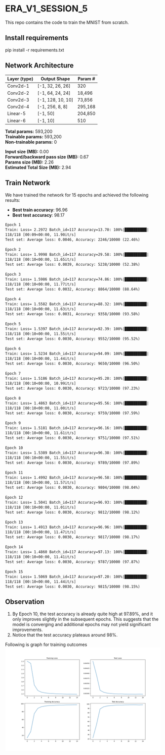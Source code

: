 # ERA_V1_SESSION_5
This repo contains the code to train the MNIST from scratch.

## Install requirements
 pip install -r requirements.txt

## Network Architecture

| Layer (type) | Output Shape | Param # |
|--------------|--------------|---------|
| Conv2d-1     | [-1, 32, 26, 26] | 320     |
| Conv2d-2     | [-1, 64, 24, 24] | 18,496  |
| Conv2d-3     | [-1, 128, 10, 10] | 73,856  |
| Conv2d-4     | [-1, 256, 8, 8]  | 295,168 |
| Linear-5     | [-1, 50]         | 204,850 |
| Linear-6     | [-1, 10]         | 510     |

**Total params:** 593,200  
**Trainable params:** 593,200  
**Non-trainable params:** 0  

**Input size (MB):** 0.00  
**Forward/backward pass size (MB):** 0.67  
**Params size (MB):** 2.26  
**Estimated Total Size (MB):** 2.94  


## Train Network
We have trained the network for 15 epochs and achieved the following results:
- **Best train accuracy**: 96.96
- **Best test accuracy**: 98.17

```
Epoch 1
Train: Loss= 2.2972 Batch_id=117 Accuracy=13.70: 100%|██████████| 118/118 [00:09<00:00, 11.90it/s]
Test set: Average loss: 0.0046, Accuracy: 2246/10000 (22.46%)

Epoch 2
Train: Loss= 1.9998 Batch_id=117 Accuracy=29.58: 100%|██████████| 118/118 [00:10<00:00, 11.65it/s]
Test set: Average loss: 0.0039, Accuracy: 5238/10000 (52.38%)

Epoch 3
Train: Loss= 1.5986 Batch_id=117 Accuracy=74.86: 100%|██████████| 118/118 [00:10<00:00, 11.77it/s]
Test set: Average loss: 0.0032, Accuracy: 8864/10000 (88.64%)

Epoch 4
Train: Loss= 1.5582 Batch_id=117 Accuracy=88.32: 100%|██████████| 118/118 [00:10<00:00, 11.63it/s]
Test set: Average loss: 0.0031, Accuracy: 9358/10000 (93.58%)

Epoch 5
Train: Loss= 1.5397 Batch_id=117 Accuracy=92.39: 100%|██████████| 118/118 [00:10<00:00, 11.55it/s]
Test set: Average loss: 0.0030, Accuracy: 9552/10000 (95.52%)

Epoch 6
Train: Loss= 1.5234 Batch_id=117 Accuracy=94.09: 100%|██████████| 118/118 [00:10<00:00, 11.44it/s]
Test set: Average loss: 0.0030, Accuracy: 9650/10000 (96.50%)

Epoch 7
Train: Loss= 1.5186 Batch_id=117 Accuracy=95.20: 100%|██████████| 118/118 [00:10<00:00, 10.99it/s]
Test set: Average loss: 0.0030, Accuracy: 9723/10000 (97.23%)

Epoch 8
Train: Loss= 1.4863 Batch_id=117 Accuracy=95.56: 100%|██████████| 118/118 [00:10<00:00, 11.00it/s]
Test set: Average loss: 0.0030, Accuracy: 9759/10000 (97.59%)

Epoch 9
Train: Loss= 1.5181 Batch_id=117 Accuracy=96.16: 100%|██████████| 118/118 [00:10<00:00, 11.61it/s]
Test set: Average loss: 0.0030, Accuracy: 9751/10000 (97.51%)

Epoch 10
Train: Loss= 1.5389 Batch_id=117 Accuracy=96.38: 100%|██████████| 118/118 [00:10<00:00, 11.55it/s]
Test set: Average loss: 0.0030, Accuracy: 9789/10000 (97.89%)

Epoch 11
Train: Loss= 1.4992 Batch_id=117 Accuracy=96.58: 100%|██████████| 118/118 [00:10<00:00, 11.57it/s]
Test set: Average loss: 0.0030, Accuracy: 9804/10000 (98.04%)

Epoch 12
Train: Loss= 1.5041 Batch_id=117 Accuracy=96.93: 100%|██████████| 118/118 [00:10<00:00, 11.01it/s]
Test set: Average loss: 0.0030, Accuracy: 9812/10000 (98.12%)

Epoch 13
Train: Loss= 1.4913 Batch_id=117 Accuracy=96.96: 100%|██████████| 118/118 [00:10<00:00, 11.47it/s]
Test set: Average loss: 0.0030, Accuracy: 9817/10000 (98.17%)

Epoch 14
Train: Loss= 1.4860 Batch_id=117 Accuracy=97.13: 100%|██████████| 118/118 [00:10<00:00, 11.41it/s]
Test set: Average loss: 0.0030, Accuracy: 9787/10000 (97.87%)

Epoch 15
Train: Loss= 1.5069 Batch_id=117 Accuracy=97.20: 100%|██████████| 118/118 [00:10<00:00, 11.44it/s]
Test set: Average loss: 0.0030, Accuracy: 9815/10000 (98.15%)
```
## Observation
1. By Epoch 10, the test accuracy is already quite high at 97.89%, and it only improves slightly in the subsequent epochs. This suggests that the model is converging and additional epochs may not yield significant improvements.
2. Notice that the test accuracy plateaus around 98%.

Following is graph for training outcomes
![plot](Plot.png)

